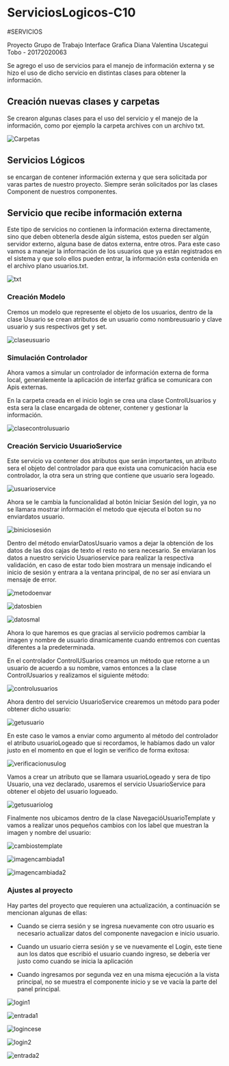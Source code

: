 # ServiciosLogicos-C10
#SERVICIOS 

Proyecto Grupo de Trabajo Interface Grafica 
Diana Valentina Uscategui Tobo - 20172020063

Se agrego el uso de servicios para el manejo de información externa y se hizo el uso de dicho servicio en distintas clases para obtener la información.

## Creación nuevas clases y carpetas 

Se crearon algunas clases para el uso del servicio y el manejo de la información, como por ejemplo la carpeta archives con un archivo txt.

![Carpetas](https://github.com/valentinatobo/ServiciosLogicos-C10/blob/master/Proy_Twitter/imagenes/carpetas.PNG)

## Servicios Lógicos

se encargan de contener información externa y que sera solicitada por varas partes de nuestro proyecto. Siempre serán solicitados por las clases Component de nuestros componentes.

## Servicio que recibe información externa

Este tipo de servicios no contienen la información externa directamente, sino que deben obtenerla desde algún sistema, estos pueden ser algún servidor externo, alguna base de datos externa, entre otros. Para este caso vamos a manejar la información de los usuarios que ya están registrados en el sistema y que solo ellos pueden entrar, la información esta contenida en el archivo plano usuarios.txt.

![txt](https://github.com/valentinatobo/ServiciosLogicos-C10/blob/master/Proy_Twitter/imagenes/txt.PNG)

### Creación Modelo

Cremos un modelo que represente el objeto de los usuarios, dentro de la clase Usuario se crean atributos de un usuario como nombreusuario y clave usuario y sus respectivos get y set.

![claseusuario](https://github.com/valentinatobo/ServiciosLogicos-C10/blob/master/Proy_Twitter/imagenes/calseusuario.PNG)

### Simulación Controlador

Ahora vamos a simular un controlador de información externa de forma local, 
generalemente la aplicación de interfaz gráfica se comunicara con Apis externas.

En la carpeta creada en el inicio login se crea una clase ControlUsuarios y esta sera la clase encargada de obtener, contener y gestionar la información.

![clasecontrolusuario](https://github.com/valentinatobo/ServiciosLogicos-C10/blob/master/Proy_Twitter/imagenes/controlusuario.PNG)

### Creación Servicio UsuarioService

Este servicio va contener dos atributos que serán importantes, un atributo sera el objeto del controlador para que exista una comunicación hacia ese controlador, la otra sera un string que contiene que usuario sera logeado.

![usuarioservice](https://github.com/valentinatobo/ServiciosLogicos-C10/blob/master/Proy_Twitter/imagenes/usuarioservice.PNG)

Ahora se le cambia la funcionalidad al botón Iniciar Sesión del login, ya no se llamara mostrar información el metodo que ejecuta el boton su no enviardatos usuario.

![biniciosesión](https://github.com/valentinatobo/ServiciosLogicos-C10/blob/master/Proy_Twitter/imagenes/botonis.PNG)

Dentro del método enviarDatosUsuario vamos a dejar la obtención de los datos de las dos cajas de texto el resto no sera necesario. Se enviaran los datos a nuestro servicio Usuarioservice para realizar la respectiva validación, en caso de estar todo bien mostrara un mensaje indicando el inicio de sesión y entrara a la ventana principal, de no ser así enviara un mensaje de error.

![metodoenvar](https://github.com/valentinatobo/ServiciosLogicos-C10/blob/master/Proy_Twitter/imagenes/enviardatos.PNG)

![datosbien](https://github.com/valentinatobo/ServiciosLogicos-C10/blob/master/Proy_Twitter/imagenes/datosbien.PNG)

![datosmal](https://github.com/valentinatobo/ServiciosLogicos-C10/blob/master/Proy_Twitter/imagenes/datosmal.PNG)

Ahora lo que haremos es que gracias al serviicio podremos cambiar la imagen y nombre de usuario dinamicamente cuando entremos con cuentas diferentes a la predeterminada. 

En el controlador ControlUSuarios creamos un método que retorne a un usuario de acuerdo a su nombre, vamos entonces a la clase ControlUsuarios y realizamos el siguiente método:

![controlusuarios](https://github.com/valentinatobo/ServiciosLogicos-C10/blob/master/Proy_Twitter/imagenes/devolverusus.PNG)

Ahora dentro del servicio UsuarioService crearemos un método para poder obtener dicho usuario:

![getusuario](https://github.com/valentinatobo/ServiciosLogicos-C10/blob/master/Proy_Twitter/imagenes/getusuario.PNG)

En este caso le vamos a enviar como argumento al método del controlador el atributo usuarioLogeado que si recordamos, le habíamos dado un valor justo en el momento en que el login se verifico de forma exitosa:

![verificacionusulog](https://github.com/valentinatobo/ServiciosLogicos-C10/blob/master/Proy_Twitter/imagenes/verificacionusulog.PNG)

Vamos a crear un atributo que se llamara usuarioLogeado y sera de tipo Usuario, una vez declarado, usaremos el servicio UsuarioService para obtener el objeto del usuario logueado.

![getusuariolog](https://github.com/valentinatobo/ServiciosLogicos-C10/blob/master/Proy_Twitter/imagenes/getusuariologe.PNG)

Finalmente nos ubicamos dentro de la clase NavegacióUsuarioTemplate y vamos a realizar unos pequeños cambios con los label que muestran la imagen y nombre del usuario:

![cambiostemplate](https://github.com/valentinatobo/ServiciosLogicos-C10/blob/master/Proy_Twitter/imagenes/cambiostemplate.PNG)

![imagencambiada1](https://github.com/valentinatobo/ServiciosLogicos-C10/blob/master/Proy_Twitter/imagenes/imgencambia1.PNG)

![imagencambiada2](https://github.com/valentinatobo/ServiciosLogicos-C10/blob/master/Proy_Twitter/imagenes/imgcambia2.PNG)

### Ajustes al proyecto 

Hay partes del proyecto que requieren una actualización, a continuación se mencionan algunas de ellas:

* Cuando se cierra sesión y se ingresa nuevamente con otro usuario es necesario actualizar datos del componente navegacion e inicio usuario.

* Cuando un usuario cierra sesión y se ve nuevamente el Login, este tiene aun los datos que escribió el usuario cuando ingreso, se debería ver justo como cuando se inicia la aplicación

* Cuando ingresamos por segunda vez en una misma ejecución a la vista principal, no se muestra el componente inicio y se ve vacía la parte del panel principal.

![login1](https://github.com/valentinatobo/ServiciosLogicos-C10/blob/master/Proy_Twitter/imagenes/loginentrada.PNG)

![entrada1](https://github.com/valentinatobo/ServiciosLogicos-C10/blob/master/Proy_Twitter/imagenes/entrada1.PNG)

![logincese](https://github.com/valentinatobo/ServiciosLogicos-C10/blob/master/Proy_Twitter/imagenes/logincerrarsesion.PNG)

![login2](https://github.com/valentinatobo/ServiciosLogicos-C10/blob/master/Proy_Twitter/imagenes/login2en.PNG)

![entrada2](https://github.com/valentinatobo/ServiciosLogicos-C10/blob/master/Proy_Twitter/imagenes/segundaentrada.PNG)